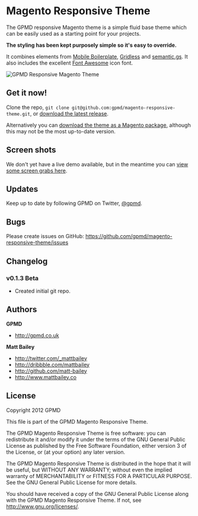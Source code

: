 Magento Responsive Theme
========================

The GPMD responsive Magento theme is a simple fluid base theme which can be easily used as a starting point for your projects.

**The styling has been kept purposely simple so it's easy to override.**

It combines elements from [Mobile Boilerplate](https://github.com/h5bp/mobile-boilerplate/), [Gridless](http://thatcoolguy.github.com/gridless-boilerplate/) and [semantic.gs](https://github.com/twigkit/semantic.gs/). It also includes the excellent [Font Awesome](http://fortawesome.github.com/Font-Awesome/) icon font.


![GPMD Responsive Magento Theme](https://dl.dropbox.com/u/35123605/GPMD/Magento%20Responsive%20Theme/Screen%20Grabs/gpmd-mage-resp-ipad-iphone-852.jpg)


Get it now!
-----------

Clone the repo, `git clone git@github.com:gpmd/magento-responsive-theme.git`, or [download the latest release](https://github.com/gpmd/magento-responsive-theme/zipball/master).

Alternatively you can [download the theme as a Magento package](https://github.com/gpmd/magento-responsive-theme/blob/master/var/connect/GPMD_Responsive_Theme-0.1.3.tgz), although this may not be the most up-to-date version.


Screen shots
------------

We don't yet have a live demo available, but in the meantime you can [view some screen grabs here](http://gpmd.github.com/magento-responsive-theme/).


Updates
-------

Keep up to date by following GPMD on Twitter, [@gpmd](https://twitter.com/gpmd).


Bugs
----

Please create issues on GitHub: https://github.com/gpmd/magento-responsive-theme/issues


Changelog
---------

### v0.1.3 Beta

- Created initial git repo.


Authors
-------

**GPMD**

+ http://gpmd.co.uk

**Matt Bailey**

+ http://twitter.com/_mattbailey
+ http://dribbble.com/mattbailey
+ http://github.com/matt-bailey
+ http://www.mattbailey.co


License
-------

Copyright 2012 GPMD

This file is part of the GPMD Magento Responsive Theme.

The GPMD Magento Responsive Theme is free software: you can redistribute it and/or modify it under the terms of the GNU General Public License as published by the Free Software Foundation, either version 3 of the License, or (at your option) any later version.

The GPMD Magento Responsive Theme is distributed in the hope that it will be useful, but WITHOUT ANY WARRANTY; without even the implied warranty of MERCHANTABILITY or FITNESS FOR A PARTICULAR PURPOSE. See the GNU General Public License for more details.

You should have received a copy of the GNU General Public License along with the GPMD Magento Responsive Theme. If not, see http://www.gnu.org/licenses/.